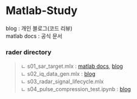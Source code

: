 # Matlab-Study
blog : 개인 블로그(코드 리뷰)  
matlab docs : 공식 문서  

### rader directory  
> ㄴ s01_sar_target.mlx : [matlab docs](https://kr.mathworks.com/help/radar/ug/sar-target-classification-using-deep-learning.html#mw_rtc_SARTargetClassificationUsingDeepLearningExample_M_65EF9A8A), [blog](https://ryanheart.tistory.com/16)  
> ㄴ s02_iq_data_gen.mlx : [blog](https://ryanheart.tistory.com/19)  
> ㄴ s03_radar_signal_lifecycle.mlx  
> ㄴ s04_pulse_compression_test.ipynb : [blog](https://ryanheart.tistory.com/20)